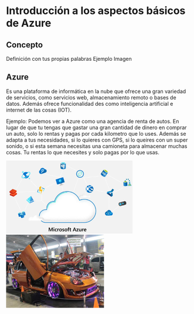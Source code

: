 # Introducción a los aspectos básicos de Azure

## Concepto
Definición con tus propias palabras
Ejemplo
Imagen


## Azure
Es una plataforma de informática en la nube que ofrece una gran variedad de servicios, como servicios web, almacenamiento remoto o bases de datos. Además ofrece funcionalidad des como inteligencia artificial e internet de las cosas (IOT).

Ejemplo: Podemos ver a Azure como una agencia de renta de autos. En lugar de que tu tengas que gastar una gran cantidad de dinero en comprar un auto, solo lo rentas y pagas por cada kilometro que lo uses. Además se adapta a tus necesidades, si lo quieres con GPS, si lo queires con un super sonido, o si esta semana necesitas una camioneta para almacenar muchas cosas. Tu rentas lo que necesites y solo pagas por lo que usas.

<div text-align="center">
<img src="https://raw.githubusercontent.com/jeovani-microsoft/Reto_Semana_1/main/assets/01-Azure.png" alt="azure_resources" height="200"/>

<img src="https://raw.githubusercontent.com/jeovani-microsoft/Reto_Semana_1/main/assets/01-Auto.jpg" alt="drawing" height="200"/>
</div>
